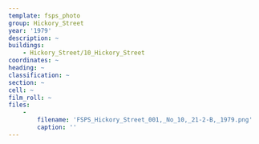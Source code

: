 ```yaml
---
template: fsps_photo
group: Hickory_Street
year: '1979'
description: ~
buildings:
    - Hickory_Street/10_Hickory_Street
coordinates: ~
heading: ~
classification: ~
section: ~
cell: ~
film_roll: ~
files:
    -
        filename: 'FSPS_Hickory_Street_001,_No_10,_21-2-B,_1979.png'
        caption: ''
---
```

